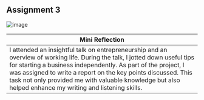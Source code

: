 ## Assignment 3

![image](https://github.com/user-attachments/assets/7b8805b1-7745-461b-8514-5a7641d0f281)

|                              **Mini Reflection**                                      |
|---------------------------------------------------------------------------------------|
|I attended an insightful talk on entrepreneurship and an overview of working life. During the talk, I jotted down useful tips for starting a business independently. As part of the project, I was assigned to write a report on the key points discussed. This task not only provided me with valuable knowledge but also helped enhance my writing and listening skills.                                         |
   
